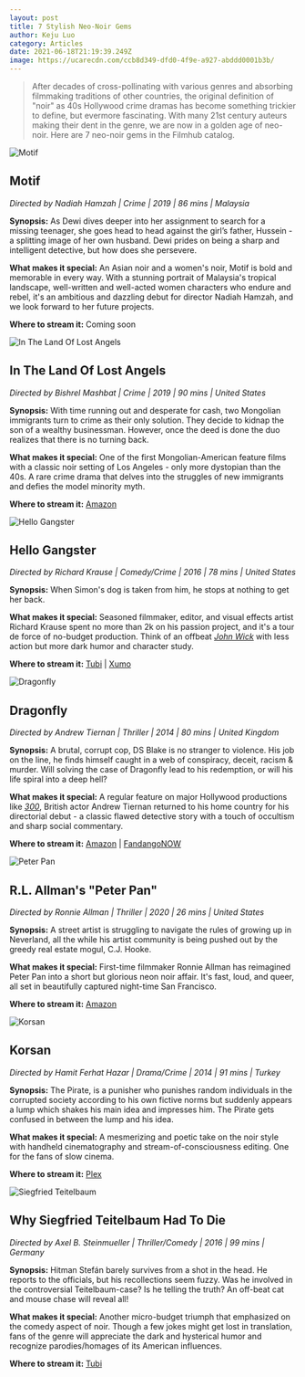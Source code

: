 ```yaml
---
layout: post
title: 7 Stylish Neo-Noir Gems
author: Keju Luo
category: Articles
date: 2021-06-18T21:19:39.249Z
image: https://ucarecdn.com/ccb8d349-dfd0-4f9e-a927-abddd0001b3b/
---
```

> After decades of cross-pollinating with various genres and absorbing filmmaking traditions of other countries, the original definition of "noir" as 40s Hollywood crime dramas has become something trickier to define, but evermore fascinating. With many 21st century auteurs making their dent in the genre, we are now in a golden age of neo-noir. Here are 7 neo-noir gems in the Filmhub catalog.

![Motif](https://ucarecdn.com/2fe303b9-836c-4c62-9884-abf3f8797161/-/resize/1460x/-/format/auto/-/quality/smart/ "Motif")

## Motif

*Directed by Nadiah Hamzah \| Crime \| 2019 \| 86 mins \| Malaysia*

**Synopsis:** As Dewi dives deeper into her assignment to search for a missing teenager, she goes head to head against the girl’s father, Hussein - a splitting image of her own husband. Dewi prides on being a sharp and intelligent detective, but how does she persevere.

**What makes it special:** An Asian noir and a women's noir, Motif is bold and memorable in every way. With a stunning portrait of Malaysia's tropical landscape, well-written and well-acted women characters who endure and rebel, it's an ambitious and dazzling debut for director Nadiah Hamzah, and we look forward to her future projects. 

**Where to stream it:** Coming soon

![In The Land Of Lost Angels](https://ucarecdn.com/c0a0f6b6-314b-437e-9893-c4a08fc87b8a/-/resize/1460x/-/format/auto/-/quality/smart/ "In The Land Of Lost Angels")

## In The Land Of Lost Angels

*Directed by Bishrel Mashbat \| Crime \| 2019 \| 90 mins \| United States*

**Synopsis:** With time running out and desperate for cash, two Mongolian immigrants turn to crime as their only solution. They decide to kidnap the son of a wealthy businessman. However, once the deed is done the duo realizes that there is no turning back.

**What makes it special:** One of the first Mongolian-American feature films with a classic noir setting of Los Angeles - only more dystopian than the 40s. A rare crime drama that delves into the struggles of new immigrants and defies the model minority myth.

**Where to stream it:** [Amazon](https://www.amazon.com/Land-Lost-Angels-Iveel-Mashbat/dp/B08V5479VG/)

![Hello Gangster](https://ucarecdn.com/5d4633ae-c4ff-4610-91cf-0ff522ba7fae/-/resize/1460x/-/format/auto/-/quality/smart/ "Hello Gangster")

## Hello Gangster

*Directed by Richard Krause \| Comedy/Crime \| 2016 \| 78 mins \| United States*

**Synopsis:** When Simon's dog is taken from him, he stops at nothing to get her back.

**What makes it special:** Seasoned filmmaker, editor, and visual effects artist Richard Krause spent no more than 2k on his passion project, and it's a tour de force of no-budget production. Think of an offbeat *[John Wick](https://www.themoviedb.org/movie/245891-john-wick)* with less action but more dark humor and character study. 

**Where to stream it:** [Tubi](https://tubitv.com/movies/499733/hello-gangster) \| [Xumo](https://www.xumo.tv/channel/9999727/xumo-free-movies?v=XM0DHDLV2E17LD&p=8649)

![Dragonfly](https://ucarecdn.com/317ae0df-eb85-4409-a263-c7bbed152b7f/-/resize/1460x/-/format/auto/-/quality/smart/ "Dragonfly")

## Dragonfly

*Directed by Andrew Tiernan \| Thriller \| 2014 \| 80 mins \| United Kingdom*

**Synopsis:** A brutal, corrupt cop, DS Blake is no stranger to violence. His job on the line, he finds himself caught in a web of conspiracy, deceit, racism & murder. Will solving the case of Dragonfly lead to his redemption, or will his life spiral into a deep hell?

**What makes it special:** A regular feature on major Hollywood productions like *[300](https://www.themoviedb.org/movie/1271-300)*, British actor Andrew Tiernan returned to his home country for his directorial debut - a classic flawed detective story with a touch of occultism and sharp social commentary.

**Where to stream it:** [Amazon](https://www.amazon.com/Dragonfly-Andrew-Tiernan/dp/B01CKMOHMW/) \| [FandangoNOW](https://www.fandangonow.com/details/movie/dragonfly-2016/MMVCE19180BE117B70325D5863BA34C7F8AD)

![Peter Pan](https://ucarecdn.com/9a1b907f-d25e-4793-b328-f94e6588d3e0/-/resize/1460x/-/format/auto/-/quality/smart/ "Peter Pan")

## R.L. Allman's "Peter Pan"

*Directed by Ronnie Allman \| Thriller \| 2020 \| 26 mins \| United States*

**Synopsis:** A street artist is struggling to navigate the rules of growing up in Neverland, all the while his artist community is being pushed out by the greedy real estate mogul, C.J. Hooke.

**What makes it special:** First-time filmmaker Ronnie Allman has reimagined Peter Pan into a short but glorious neon noir affair. It's fast, loud, and queer, all set in beautifully captured night-time San Francisco.

**Where to stream it:** [Amazon](https://www.amazon.com/R-L-Allmans-Peter-Pan-Wynton/dp/B087BLR5MX/)

![Korsan](https://ucarecdn.com/6c75c270-502c-470d-9a28-d4d41b1ca828/-/resize/1460x/-/format/auto/-/quality/smart/ "Korsan")

## Korsan

*Directed by Hamit Ferhat Hazar \| Drama/Crime \| 2014 \| 91 mins \| Turkey*

**Synopsis:** The Pirate, is a punisher who punishes random individuals in the corrupted society according to his own fictive norms but suddenly appears a lump which shakes his main idea and impresses him. The Pirate gets confused in between the lump and his idea.

**What makes it special:** A mesmerizing and poetic take on the noir style with handheld cinematography and stream-of-consciousness editing. One for the fans of slow cinema.

**Where to stream it:** [Plex](https://watch.plex.tv/movie/korsan)

![Siegfried Teitelbaum](https://ucarecdn.com/3a4c8077-f512-4195-bd8d-d1f4388be38c/-/resize/1460x/-/format/auto/-/quality/smart/ "Siegfried Teitelbaum")

## Why Siegfried Teitelbaum Had To Die

*Directed by Axel B. Steinmueller \| Thriller/Comedy \| 2016 \| 99 mins \| Germany*

**Synopsis:** Hitman Stefán barely survives from a shot in the head. He reports to the officials, but his recollections seem fuzzy. Was he involved in the controversial Teitelbaum-case? Is he telling the truth? An off-beat cat and mouse chase will reveal all!

**What makes it special:** Another micro-budget triumph that emphasized on the comedy aspect of noir.  Though a few jokes might get lost in translation, fans of the genre will appreciate the dark and hysterical humor and recognize parodies/homages of its American influences.

**Where to stream it:** [Tubi](https://tubitv.com/movies/499599/why-siegfried-teitelbaum-had-to-die)